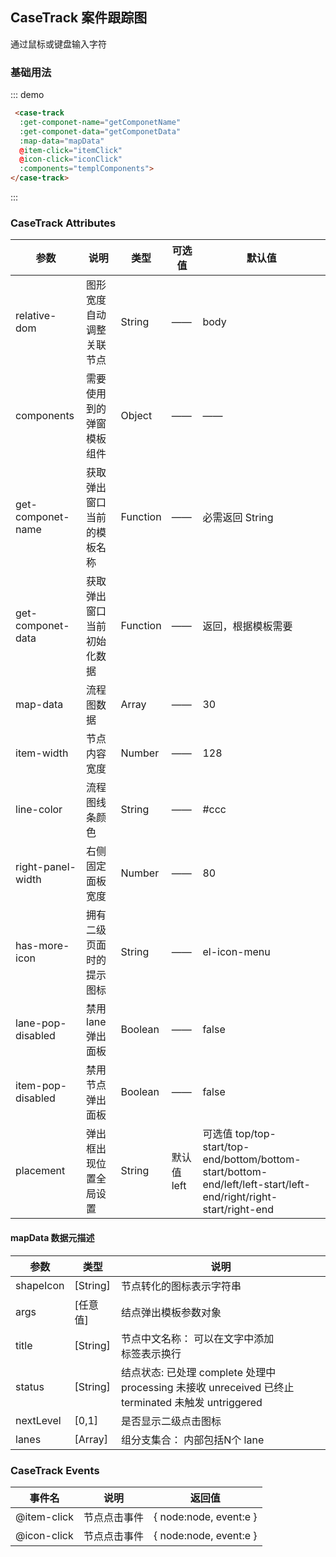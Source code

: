 <script>
  import Vue from 'vue';
  const myItem = Vue.component('my-item', {
    functional: true,
    render: function(h){
      return '显示内容';
    }
  });
 
  export default {
    data() {
      return {
        templComponents:{
          myItem
        },
        mapData: [
          {
            shapeIcon: 'el-icon-fixed-pos',
            nextLevel: 1,
            title: '报案',
            placement: 'left',
            status: 'unreceived'
          },{
            lanes: [
              {
                args: {name:"我的参数"},
                title: '单证收集',
                label: '标的车车损 粤K00001',
                nextLevel: 1,
                placement: 'top',
                status: 'processing',
                nodes: [
                  {
                    args: {name:"我的参数"},
                    title: '定损派工',
                    nextLevel: 1,
                    status: 'processing'
                  }
                ]
              },
              {
                args: {name:"我的参数"},
                title: '单证收集',
                label: '标的车车损 粤K00001',
                nextLevel: 1,
                placement: 'top',
                status: 'processing',
                nodes: [
                  {
                    args: {name:"我的参数"},
                    title: '车辆定损',
                    status: 'complete'
                  }
                ]
              }
            ]
          },
          {
            args: {name:"我的参数"},
            title: '归档',
            status: 'complete'
          }
        ]
      };
    },
    methods:{
      loadingData(){
        this.mapData  = this.caseMapData
      },
      itemClick(data){
        console.log('Item click:', data)
      },
      iconClick(data){
        console.log('icon click:', data)
      },
      getComponetName(args){
        console.log('getComponetName', args)
        return "myItem"
      },
      getComponetData(args){
        console.log('getComponetData', args)
        let yy = [{cop:'AA', dat: 'BB'}, {cop:'xx', dat: 'yy'}]
        if(Math.random()> 0.5){
          return yy[0]
        }
        return yy[1]
      }
    }
  }
</script>
## CaseTrack 案件跟踪图

通过鼠标或键盘输入字符

### 基础用法

::: demo
```html
 <case-track 
  :get-componet-name="getComponetName"
  :get-componet-data="getComponetData"
  :map-data="mapData" 
  @item-click="itemClick" 
  @icon-click="iconClick"
  :components="templComponents">
</case-track>

```
:::


### CaseTrack Attributes

| 参数          | 说明            | 类型            | 可选值                 | 默认值   |
|-------------  |---------------- |---------------- |---------------------- |-------- |
|  relative-dom |  图形宽度自动调整关联节点           |   String   |   ——       |  body|
|  components   |  需要使用到的弹窗模板组件            |   Object   |    ——      |  ——  |
|  get-componet-name |  获取弹出窗口当前的模板名称    |  Function  |   ——       |  必需返回 String| 
|  get-componet-data |  获取弹出窗口当前初始化数据    |  Function  |    ——      |  返回，根据模板需要|
|  map-data    |  流程图数据                         |   Array    |   ——       |  30|
|  item-width   |  节点内容宽度                       |   Number   |   ——       |  128|
|  line-color  |  流程图线条颜色                     |   String   |   ——       |  #ccc|
|  right-panel-width |  右侧固定面板宽度             |   Number    |   ——       |  80|
|  has-more-icon  |   拥有二级页面时的提示图标        |  String     |   ——       |  el-icon-menu|
|  lane-pop-disabled  |  禁用lane弹出面板            |  Boolean    |    ——      |  false|
|  item-pop-disabled  |  禁用节点弹出面板            |   Boolean   |    ——      |  false|
|  placement  |  弹出框出现位置全局设置  | String |  默认值left | 可选值 top/top-start/top-end/bottom/bottom-start/bottom-end/left/left-start/left-end/right/right-start/right-end|

#### mapData 数据元描述

| 参数          | 类型            |  说明                 | 
|-------------  |---------------- |---------------------- |
| shapeIcon| [String] | 节点转化的图标表示字符串|
| args| [任意值] | 结点弹出模板参数对象|
| title| [String] |节点中文名称： 可以在文字中添加 <br> 标签表示换行|
|status| [String] |结点状态:  已处理 complete  处理中 processing  未接收 unreceived  已终止 terminated  未触发 untriggered|
|nextLevel| [0,1] |  是否显示二级点击图标|
|lanes| [Array] |组分支集合： 内部包括N个 lane|

### CaseTrack Events

| 事件名         |	说明	         | 返回值          |
|-------------  |----------------|-----------------|
| @item-click   |  节点点击事件   |  { node:node, event:e }|
| @icon-click   |  节点点击事件   |  { node:node, event:e }|
 
